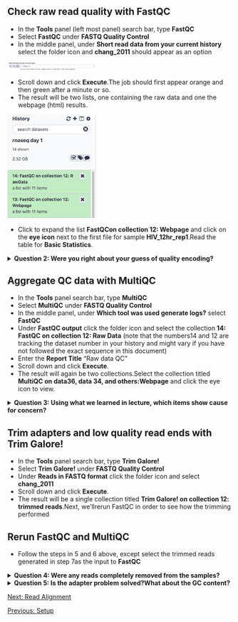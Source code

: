 ## Check raw read quality with FastQC
- In the **Tools** panel (left most panel) search bar, type **FastQC**
- Select **FastQC** under **FASTQ Quality Control**
- In the middle panel, under **Short read data from your current history** select the folder icon and **chang_2011** should appear as an option

<img src="../img/fastqc1.png" width="200">

- Scroll down and click **Execute**.The job should first appear orange and then green after a minute or so.
- The result will be two lists, one containing the raw data and one the webpage (html) results.

<img src="../img/fastqc2.png" width="200">

- Click to expand the list **FastQCon collection 12: Webpage** and click on the **eye icon** next to the first file for sample **HIV_12hr_rep1**.Read the table for **Basic Statistics**.

<details>
<summary><b>Question 2: Were you right about your guess of quality encoding? </b></summary></details>


## Aggregate QC data with **MultiQC**
- In the **Tools** panel search bar, type **MultiQC**
- Select **MultiQC** under **FASTQ Quality Control**
- In the middle panel, under **Which tool was used generate logs?** select **FastQC**
- Under **FastQC output** click the folder icon and select the collection **14: FastQC on collection 12: Raw Data** (note that the numbers14 and 12 are tracking the dataset number in your history and might vary if you have not followed the exact sequence in this document)
- Enter the **Report Title** “Raw data QC”
- Scroll down and click **Execute**.
- The result will again be two collections.Select the collection titled **MultiQC on data36, data 34, and others:Webpage** and click the eye icon to view.

<details>
<summary><b>Question 3: Using what we learned in lecture, which items show cause for concern?</b></summary>
<br>
GC content and Adapters</details>

## Trim adapters and low quality read ends with Trim Galore!
- In the **Tools** panel search bar, type **Trim Galore!**
- Select **Trim Galore!** under **FASTQ Quality Control**
- Under **Reads in FASTQ format** click the folder icon and select **chang_2011**
- Scroll down and click **Execute**.
- The result will be a single collection titled **Trim Galore! on collection 12: trimmed reads**.Next, we’llrerun FastQC in order to see how the trimming performed

## Rerun FastQC and MultiQC
- Follow the steps in 5 and 6 above, except select the trimmed reads generated in step 7as the input to **FastQC**

<details>
<summary><b>Question 4: Were any reads completely removed from the samples?</b></summary>
<br>
Answer: no
</details>

<details>
<summary><b>Question 5: Is the adapter problem solved?What about the GC content?</b></summary>
<br>
Answer: The adapter problem is solved, but not the GC problem. The HIV 24 hour samples still failed the GC content check. Both Human and HIV are GC-poor genomes (Human reference genome is AT (60%) and GC(40%), much like HIV-1 genomes (strain HXB2: 57% AT, 43%GC)).These could be low quality samples.
</details>


[Next: Read Alignment](04_Read_alignment.md)

[Previous: Setup](02_Setup.md)
